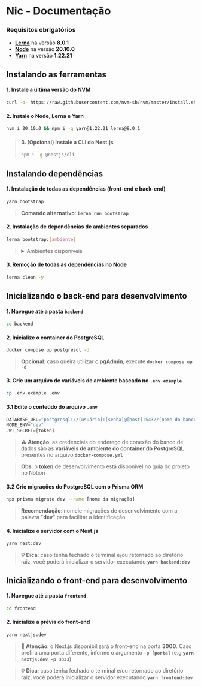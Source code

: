 # Nic - Documentação

### Requisitos obrigatórios

- [**Lerna**](https://lerna.js.org/) na versão **8.0.1**
- [**Node**](https://nodejs.org/en) na versão **20.10.0**
- [**Yarn**](https://classic.yarnpkg.com/en/docs) na versão **1.22.21**

## Instalando as ferramentas

#### 1. Instale a última versão do NVM

```sh
curl -o- https://raw.githubusercontent.com/nvm-sh/nvm/master/install.sh | bash
```

#### 2. Instale o Node, Lerna e Yarn

```sh
nvm i 20.10.0 && npm i -g yarn@1.22.21 lerna@8.0.1
```

> #### 3. (Opcional) Instale a CLI do Nest.js
>
> ```sh
> npm i -g @nestjs/cli
> ```

## Instalando dependências

#### 1. Instalação de todas as dependências (front-end e back-end)

```sh
yarn bootstrap
```

> **Comando alternativo**: **`lerna run bootstrap`**

#### 2. Instalação de dependências de ambientes separados

```sh
lerna bootstrap:[ambiente]
```

> <details>
>  <summary>Ambientes disponíveis</summary>
>
> |   Front-End   |   Back-End   |
> |---------------|--------------|
> |   **front**   |   **back**   |
></details>

#### 3. Remoção de todas as dependências no Node

```sh
lerna clean -y
```

## Inicializando o back-end para desenvolvimento

#### 1. Navegue até a pasta `backend`

```sh
cd backend
```

#### 2. Inicialize o container do PostgreSQL

```sh
docker compose up postgresql -d
```

> **Opcional**: caso queira utilizar o **pgAdmin**, execute **`docker compose up -d`**

#### 3. Crie um arquivo de variáveis de ambiente baseado no `.env.example`

```sh
cp .env.example .env
```

#### 3.1 Edite o conteúdo do arquivo `.env`

```js
DATABASE_URL="postgresql://[usuário]:[senha]@[host]:5432/[nome do banco]?schema=public"
NODE_ENV="dev"
JWT_SECRET=[token]
```

> **⚠️ Atenção**: as credenciais do endereço de conexão do banco de dados são as **variáveis de ambiente do container do PostgreSQL** presentes no arquivo **`docker-compose.yml`**

> **Obs**: o **<ins>token</ins>** de desenvolvimento está disponível no guia do projeto no Notion

#### 3.2 Crie migrações do PostgreSQL com o Prisma ORM

```sh
npx prisma migrate dev --name [nome da migração]
```

> **Recomendação**: nomeie migrações de desenvolvimento com a palavra "**dev**" para facilitar a identificação

#### 4. Inicialize o servidor com o Nest.js

```sh
yarn nest:dev
```

> **💡 Dica**: caso tenha fechado o terminal e/ou retornado ao diretório raiz, você poderá inicializar o servidor executando **`yarn backend:dev`**

## Inicializando o front-end para desenvolvimento

#### 1. Navegue até a pasta `frontend`

```sh
cd frontend
```

#### 2. Inicialize a prévia do front-end

```sh
yarn nextjs:dev
```

> **🚨 Atenção**: o Next.js disponibilizará o front-end na porta **3000**. Caso prefira uma porta diferente, informe o argumento **`-p [porta]`** (e.g **`yarn nextjs:dev -p 3333`**)

> **💡 Dica**: caso tenha fechado o terminal e/ou retornado ao diretório raiz, você poderá inicializar o servidor executando **`yarn frontend:dev`**
